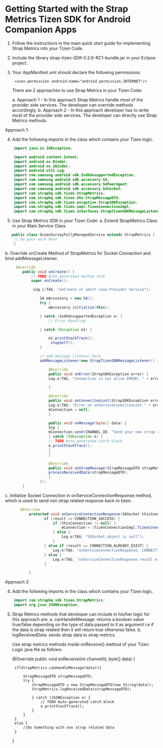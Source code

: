 Getting Started with the Strap Metrics Tizen SDK for Android Companion Apps
========================
1. Follow the instructions in the main quick start guide for implementing Strap Metrics into your Tizen Code.
2. Include the library strap-tizen-SDK-0.2.6-RC1-bundle.jar in your Eclipse project.
3. Your AppManifest.xml should declare the following permissions:

		<uses-permission android:name="android.permission.INTERNET"/>

    There are 2 approaches to use Strap Metrics in your Tizen Code:

      a. Approach 1 - In this approach Strap Metrics handle most of the provider side services. The developer can override methods accordingly.
      b. Approach 2 - In this approach developer has to write most of the provider side services. The developer can directly use Strap Metrics methods.

Approach 1:

4. Add the following imports in the class which contains your Tizen logic.
```java
    import java.io.IOException;

    import android.content.Intent;
    import android.os.Binder;
    import android.os.IBinder;
    import android.util.Log;
    import com.samsung.android.sdk.SsdkUnsupportedException;
    import com.samsung.android.sdk.accessory.SA;
    import com.samsung.android.sdk.accessory.SAPeerAgent;
    import com.samsung.android.sdk.accessory.SASocket;
    import com.straphq.sdk.tizen.StrapMetrics;
    import com.straphq.sdk.tizen.dto.StrapMessageDTO;
    import com.straphq.sdk.tizen.exception.StrapSDKException;
    import com.straphq.sdk.tizen.impl.TizenConnectionImpl;
    import com.straphq.sdk.tizen.interfaces.StrapTizenSDKMessageListener;
```
5. Use Strap Metrics SDK in your Tizen Code:
    a. Extend StrapMetrics Class in your Main Service Class.
```java   
   public class OceanSurveyFullyManagedService extends StrapMetrics {
    // do your work here
    }
```
  b. Override onCreate Method of StrapMetrics for Socket Connection and bind addMessageListener.

```java    
     @Override
        public void onCreate() {
            // TODO Auto-generated method stub
            super.onCreate();

             Log.i(TAG, "onCreate of smart view Provider Service");

                SA mAccessory = new SA();
                try {
                    mAccessory.initialize(this);

                } catch (SsdkUnsupportedException e) {
                    // Error Handling

                } catch (Exception e1) {

                    e1.printStackTrace();
                     stopSelf();
                }

                // add message listener here
                addMessageListener(new StrapTizenSDKMessageListener() {

                    @Override
                    public void onError(StrapSDKException error) {
                    Log.e(TAG, "Connection is not alive ERROR: " + error.getMessage());

                    }

                    @Override
                    public void onConnectionLost(StrapSDKException error) {
                    Log.e(TAG, "Error on onServiceConectionLost " + error.getMessage());
                    mConnection = null;
                    }

                    public void onMessage(byte[] data) {
                    try {
                    mConnection.send(CHANNEL_ID, "Send your non strap response");
                    } catch (IOException e) {
                    // TODO Auto-generated catch block
                    e.printStackTrace();
                    }
                    }

                    @Override
                    public void onStrapMessage(StrapMessageDTO strapMessageDTO) {
                    processReceivedData(strapMessageDTO);
                    }
                });
        }
```

  c. Initialize Socket Connection in onServiceConnectionResponse method, which is used to send non strap related
      response back to tizen.
      
```java
       @Override
           protected void onServiceConnectionResponse(SASocket thisConnection, int result) {
                  if (result == CONNECTION_SUCCESS) {
                      if (thisConnection != null) {
                          mConnection = (TizenConnectionImpl.TizenConnectionListener) thisConnection;
                      } else {
                          Log.e(TAG, "SASocket object is null");
                      }
                  } else if (result == CONNECTION_ALREADY_EXIST) {
                      Log.e(TAG, "onServiceConnectionResponse, CONNECTION_ALREADY_EXIST");
                  } else {
                      Log.e(TAG, "onServiceConnectionResponse result error =" + result);
                  }

           }
```

Approach 2:

4. Add the following imports in the class which contains your Tizen logic.
```java
    import com.straphq.sdk.tizen.StrapMetrics;
    import org.json.JSONException;
```
    
5. Strap Metrics methods that developer can include in his/her logic for this approach are:
    a. canHandleMessage: returns a boolean value true/false depending on the type of data passed to it as argument i.e if the data is strap related then it will return true otherwise false.
    b. logReceivedData: sends strap data to strap metrics.

   Use strap metrics methods inside onReceive() method of your Tizen Logic java file as follows:

    @Override
    	public void onReceive(int channelId, byte[] data) {

    	if(StrapMetrics.canHandleMessage(data)){

    		StrapMessageDTO strapMessageDTO;
    		try {
    			strapMessageDTO = new StrapMessageDTO(new String(data));
    			StrapMetrics.logReceivedData(strapMessageDTO);

    			} catch (JSONException e) {
    				// TODO Auto-generated catch block
    				e.printStackTrace();
    			}
    		}
    	}
    	else {
    		//Do Something with non strap related data
    	}
    }
